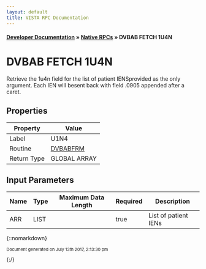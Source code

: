 ```yaml
---
layout: default
title: VISTA RPC Documentation
---
```


#### [Developer Documentation](../index) &#187; [Native RPCs](TableOfContents) &#187; DVBAB FETCH 1U4N<br/>
# DVBAB FETCH 1U4N

Retrieve the 1u4n field for the list of patient IENSprovided as the only argument.  Each IEN will besent back with field .0905 appended after a caret.

## Properties

Property | Value
--- | ---
Label | U1N4
Routine | [DVBABFRM](http://code.osehra.org/dox/Routine_DVBABFRM_source.html)
Return Type | GLOBAL ARRAY


## Input Parameters

Name | Type | Maximum Data Length | Required | Description
--- | --- | --- | --- | ---
ARR | LIST |  | true | List of patient IENs



{::nomarkdown} <br/><p style="font-size: 11px">Document generated on July 13th 2017, 2:13:30 pm</p>{:/}